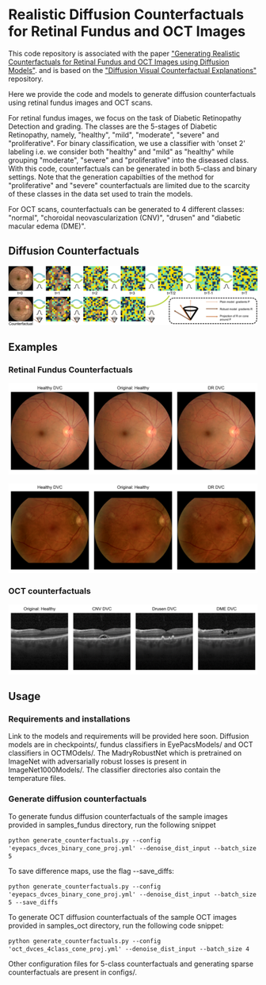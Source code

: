 # **Realistic Diffusion Counterfactuals for Retinal Fundus and OCT Images**

This code repository is associated with the paper ["Generating Realistic Counterfactuals for Retinal 
Fundus and OCT Images using Diffusion Models"](https://arxiv.org/abs/2311.11629). 
and is based on the ["Diffusion Visual Counterfactual Explanations"](https://github.com/valentyn1boreiko/DVCEs)
repository.  

Here we provide the code and models to generate diffusion counterfactuals using retinal fundus images 
and OCT scans. 

For retinal fundus images, we focus on the task of Diabetic Retinopathy Detection and grading. The classes are the 5-stages of Diabetic Retinopathy, namely, "healthy", "mild", "moderate", "severe" and "proliferative". For binary classification, we use a classifier with 'onset 2' labeling i.e. we consider both "healthy" and "mild" as "healthy" while grouping "moderate", "severe" and "proliferative" into the diseased class. With this code, counterfactuals can be generated in both 5-class and binary settings. Note that the generation capabilties of the method for "proliferative" and "severe" counterfactuals are limited due to the scarcity of these classes in the data set used to train the models. 

For OCT scans, counterfactuals can be generated to 4 different classes: "normal", "choroidal neovascularization (CNV)", "drusen" and "diabetic macular edema (DME)". 

## **Diffusion Counterfactuals**
<p align="center">
  <img src="counterfactuals_examples/diffusionvce_summary.png" />
</p>

## **Examples**

### Retinal Fundus Counterfactuals
<p align="center">
  <img src="counterfactuals_examples/fundus_counterfactuals_example1.png" />
</p>

<p align="center">
  <img src="counterfactuals_examples/fundus_counterfactuals_example2.png" />
</p>

### OCT counterfactuals
<p align="center">
  <img src="counterfactuals_examples/oct_counterfactuals_example1.png" />
</p>


## **Usage**

### Requirements and installations
Link to the models and requirements will be provided here soon.
Diffusion models are in checkpoints/, fundus classifiers in EyePacsModels/ and OCT classifiers in OCTMOdels/. The MadryRobustNet which is pretrained on ImageNet with adversarially robust losses is present in ImageNet1000Models/. The classifier directories also contain the temperature files. 
 
### Generate diffusion counterfactuals 
To generate fundus diffusion counterfactuals of the sample images provided in samples_fundus directory, run the following snippet
```
python generate_counterfactuals.py --config 'eyepacs_dvces_binary_cone_proj.yml' --denoise_dist_input --batch_size 5
```
To save difference maps, use the flag --save_diffs:
```
python generate_counterfactuals.py --config 'eyepacs_dvces_binary_cone_proj.yml' --denoise_dist_input --batch_size 5 --save_diffs
```

To generate OCT diffusion counterfactuals of the sample OCT images provided in samples_oct directory, run the following code snippet:
```
python generate_counterfactuals.py --config 'oct_dvces_4class_cone_proj.yml' --denoise_dist_input --batch_size 4
```

Other configuration files for 5-class counterfactuals and generating sparse counterfactuals are present in configs/. 


